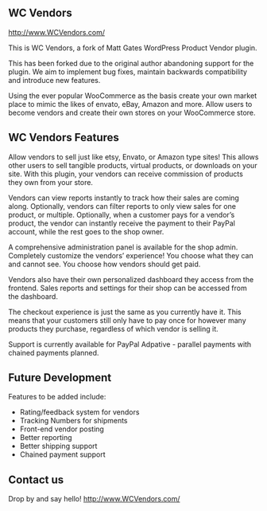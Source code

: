 ## WC Vendors 

http://www.WCVendors.com/

This is WC Vendors, a fork of Matt Gates WordPress Product Vendor plugin.

This has been forked due to the original author abandoning support for the plugin. We aim to implement bug fixes, maintain backwards compatibility and introduce new features. 

Using the ever popular WooCommerce as the basis create your own market place to mimic the likes of envato, eBay, Amazon and more. Allow users to become vendors and create their own stores on your WooCommerce store.  

## WC Vendors Features

Allow vendors to sell just like etsy, Envato, or Amazon type sites! This allows other users to sell tangible products, virtual products, or downloads on your site. With this plugin, your vendors can receive commission of products they own from your store.

Vendors can view reports instantly to track how their sales are coming along. Optionally, vendors can filter reports to only view sales for one product, or multiple. Optionally, when a customer pays for a vendor’s product, the vendor can instantly receive the payment to their PayPal account, while the rest goes to the shop owner.

A comprehensive administration panel is available for the shop admin. Completely customize the vendors’ experience! You choose what they can and cannot see. You choose how vendors should get paid.

Vendors also have their own personalized dashboard they access from the frontend. Sales reports and settings for their shop can be accessed from the dashboard.

The checkout experience is just the same as you currently have it. This means that your customers still only have to pay once for however many products they purchase, regardless of which vendor is selling it.

Support is currently available for PayPal Adpative - parallel payments with chained payments planned. 

## Future Development

Features to be added include:

- Rating/feedback system for vendors
- Tracking Numbers for shipments
- Front-end vendor posting
- Better reporting
- Better shipping support
- Chained payment support

## Contact us

Drop by and say hello!  http://www.WCVendors.com/
